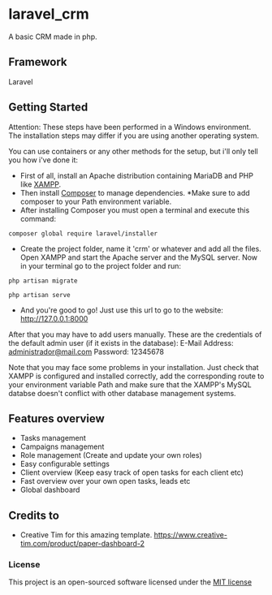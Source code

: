 # laravel_crm

A basic CRM made in php.

## Framework

Laravel

## Getting Started

Attention: These steps have been performed in a Windows environment. The installation steps may differ if you are using another operating system.

You can use containers or any other methods for the setup, but i'll only tell you how i've done it:

- First of all, install an Apache distribution containing MariaDB and PHP like [XAMPP](https://www.apachefriends.org/).
- Then install [Composer](https://getcomposer.org/) to manage dependencies. *Make sure to add composer to your Path environment variable.
- After installing Composer you must open a terminal and execute this command:

```
composer global require laravel/installer
```
- Create the project folder, name it 'crm' or whatever and add all the files. Open XAMPP and start the Apache server and the MySQL server. Now in your terminal go to the project folder and run:
```
php artisan migrate
```
```
php artisan serve
```
- And you're good to go! Just use this url to go to the website:
http://127.0.0.1:8000

After that you may have to add users manually. 
These are the credentials of the default admin user (if it exists in the database): 
E-Mail Address: administrador@mail.com
Password: 12345678

Note that you may face some problems in your installation. Just check that XAMPP is configured and installed correctly, add the corresponding route to your environment variable Path and make sure that the XAMPP's MySQL databse doesn't conflict with other  database management systems.

## Features overview

- Tasks management
- Campaigns management
- Role management (Create and update your own roles)
- Easy configurable settings
- Client overview (Keep easy track of open tasks for each client etc)
- Fast overview over your own open tasks, leads etc
- Global dashboard

## Credits to

- Creative Tim for this amazing template. https://www.creative-tim.com/product/paper-dashboard-2

### License

This project is an open-sourced software licensed under the [MIT license](http://opensource.org/licenses/MIT)



